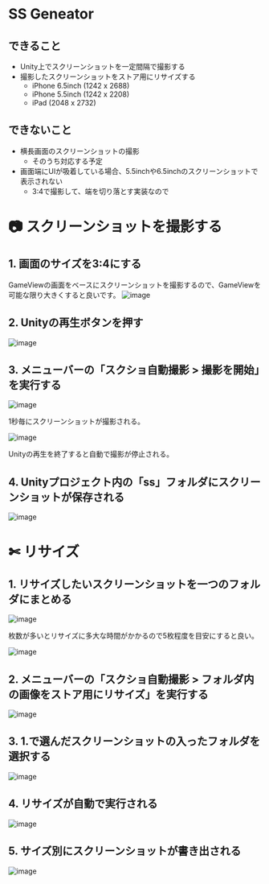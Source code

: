 # SS Geneator

## できること
- Unity上でスクリーンショットを一定間隔で撮影する
- 撮影したスクリーンショットをストア用にリサイズする
  - iPhone 6.5inch (1242 x 2688)
  - iPhone 5.5inch (1242 x 2208)
  - iPad (2048 x 2732)

## できないこと
- 横長画面のスクリーンショットの撮影
  - そのうち対応する予定
- 画面端にUIが吸着している場合、5.5inchや6.5inchのスクリーンショットで表示されない
  - 3:4で撮影して、端を切り落とす実装なので

# 📷 スクリーンショットを撮影する

## 1. 画面のサイズを3:4にする

GameViewの画面をベースにスクリーンショットを撮影するので、GameViewを可能な限り大きくすると良いです。
![image](https://user-images.githubusercontent.com/4215759/101769094-cf25f000-3b29-11eb-880e-2ac60647fe59.png)

## 2. Unityの再生ボタンを押す
![image](https://user-images.githubusercontent.com/4215759/101769346-2c21a600-3b2a-11eb-8803-0af7519c1e58.png)

## 3. メニューバーの「スクショ自動撮影 > 撮影を開始」を実行する
![image](https://user-images.githubusercontent.com/4215759/101769376-380d6800-3b2a-11eb-927b-3dd14764d5e6.png)

1秒毎にスクリーンショットが撮影される。

![image](https://user-images.githubusercontent.com/4215759/101769460-570bfa00-3b2a-11eb-89e4-10af768c2d86.png)

Unityの再生を終了すると自動で撮影が停止される。

## 4. Unityプロジェクト内の「ss」フォルダにスクリーンショットが保存される
![image](https://user-images.githubusercontent.com/4215759/101769558-7dca3080-3b2a-11eb-81e9-47246ba28d47.png)

# ✄ リサイズ

## 1. リサイズしたいスクリーンショットを一つのフォルダにまとめる
![image](https://user-images.githubusercontent.com/4215759/101769664-a3573a00-3b2a-11eb-9611-ea0eb02b9a55.png)

枚数が多いとリサイズに多大な時間がかかるので5枚程度を目安にすると良い。

![image](https://user-images.githubusercontent.com/4215759/101769768-d0a3e800-3b2a-11eb-83de-2863e50fa135.png)


## 2. メニューバーの「スクショ自動撮影 > フォルダ内の画像をストア用にリサイズ」を実行する
![image](https://user-images.githubusercontent.com/4215759/101769823-e44f4e80-3b2a-11eb-88a0-f5d641e927d9.png)

## 3. 1.で選んだスクリーンショットの入ったフォルダを選択する
![image](https://user-images.githubusercontent.com/4215759/101769870-faf5a580-3b2a-11eb-8c2a-cc51ac3e1e2b.png)

## 4. リサイズが自動で実行される
![image](https://user-images.githubusercontent.com/4215759/101769918-0cd74880-3b2b-11eb-9f0e-964f7707be0b.png)

## 5. サイズ別にスクリーンショットが書き出される
![image](https://user-images.githubusercontent.com/4215759/101770007-2aa4ad80-3b2b-11eb-8ba5-8c5eee720139.png)


